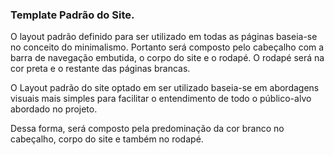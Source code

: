 ### Template Padrão do Site.

O layout padrão definido para ser utilizado em todas as páginas baseia-se no conceito do minimalismo. Portanto será composto pelo cabeçalho com a barra de navegação embutida, o corpo do site e o rodapé. O rodapé será na cor preta e o restante das páginas brancas.

O Layout padrão do site optado em ser utilizado baseia-se em abordagens visuais mais simples para facilitar o entendimento de todo o público-alvo abordado no projeto.

Dessa forma, será composto pela predominação da cor branco no cabeçalho, corpo do site e também no rodapé. 
